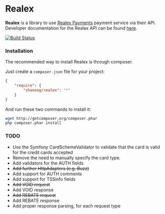Realex
======

**Realex** is a library to use [Realex Payments][1] payment service via their API.
Developer documentation for the Realex API can be found [here][2].

[![Build Status](https://travis-ci.org/shaneog/realex-payments.png)](http://travis-ci.org/shaneog/realex-payments)


### Installation

The recommended way to install Realex is through composer.

Just create a `composer.json` file for your project:

``` json
{
    "require": {
        "shaneog/realex": "*"
    }
}
```

And run these two commands to install it:

``` bash
wget http://getcomposer.org/composer.phar
php composer.phar install
```

[1]: http://www.realexpayments.com
[2]: https://resourcecentre.realexpayments.com


### TODO

- Use the Symfony CardSchemeValidator to validate that the card is valid for the credit cards accepted
- Remove the need to manually specify the card type.
- Add validators for the AUTH fields
- ~~Add further HttpAdapters (e.g. Buzz)~~
- Add support for AUTH comments
- Add support for TSSinfo fields
- ~~Add VOID request~~
- Add VOID response
- ~~Add REBATE request~~
- Add REBATE response
- Add proper response parsing, for each request type
